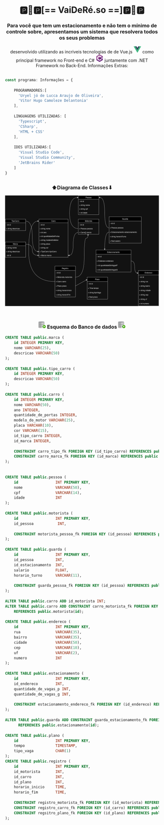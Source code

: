 <div align="center">
    <h1>🅿🚗🅿[== VaiDeRé.so ==]🅿🚓🅿</h2>
    <h3>Para você que tem um estacionamento e não tem o mínimo de controle sobre, apresentamos um sistema que resolvera todos os seus problemas</h4>
</div> 
<div align="center">
    desenvolvido utilizando as incriveis tecnologias de de Vue.js <img src="https://github.com/devicons/devicon/blob/master/icons/vuejs/vuejs-original.svg" width="25px"> como principal framework no Front-end
  e C# <img src="https://github.com/devicons/devicon/blob/master/icons/csharp/csharp-original.svg" width="25px"> juntamente com .NET Framework no Back-End. Informações Extras:
</div>
<h2></h2>

```typescript
const programa: Informações = {

    PROGRAMADORES:[
      'Uryel jó de Lucca Araujo de Oliveira',
      'Vitor Hugo Camoleze Delantonia'
    ],

    LINGUAGENS UTILIZADAS: [
      'Typescript',
      'CSharp',
      'HTML + CSS'
    ],

    IDES UTILIZADAS:[
      'Visual Studio Code',
      'Visual Studio Community',
      'JetBrains Rider'
    ]
}
```

<div align="center">
  <h2></h2>
  <h3>⬆Diagrama de Classes⬇</h3>
  <img src="/diagrama_de_classes.drawio.png">
</div>
<br>

<div align="center">
  <h2></h2>
  <h3><img src="https://github.com/devicons/devicon/blob/master/icons/sqldeveloper/sqldeveloper-original.svg" width="25px"> Esquema do Banco de dados <img src="https://github.com/devicons/devicon/blob/master/icons/sqldeveloper/sqldeveloper-original.svg" width="25px"></h3>
</div>

```sql
CREATE TABLE public.marca (
    id INTEGER PRIMARY KEY,
    nome VARCHAR(25),
    descricao VARCHAR(50)
);

CREATE TABLE public.tipo_carro (
    id INTEGER PRIMARY KEY,
    descricao VARCHAR(50)
);

CREATE TABLE public.carro (
    id INTEGER PRIMARY KEY,
    nome VARCHAR(50),
    ano INTEGER,
    quantidade_de_portas INTEGER,
    modelo_do_motor VARCHAR(25),
    placa VARCHAR(10),
    cor VARCHAR(15),
    id_tipo_carro INTEGER,
    id_marca INTEGER,

    CONSTRAINT carro_tipo_fk FOREIGN KEY (id_tipo_carro) REFERENCES public.tipo_carro,
    CONSTRAINT carro_marca_fk FOREIGN KEY (id_marca) REFERENCES public.marca
);


CREATE TABLE public.pessoa (
    id                 INT PRIMARY KEY,
    nome               VARCHAR(50),
    cpf                VARCHAR(14),
    idade              INT
);

CREATE TABLE public.motorista (
    id                 INT PRIMARY KEY,
    id_pessoa           INT,

    CONSTRAINT motorista_pessoa_fk FOREIGN KEY (id_pessoa) REFERENCES public.pessoa(id)
);

CREATE TABLE public.guarda (
    id                 INT PRIMARY KEY,
    id_pessoa          INT,
    id_estacionamento  INT, 
    salario            FLOAT,
    horario_turno      VARCHAR(11),
    
    CONSTRAINT guarda_pessoa_fk FOREIGN KEY (id_pessoa) REFERENCES public.pessoa(id)
);

ALTER TABLE public.carro ADD id_motorista INT;
ALTER TABLE public.carro ADD CONSTRAINT carro_motorista_fk FOREIGN KEY (id_motorista)
    REFERENCES public.motorista(id);

CREATE TABLE public.endereco (
    id                 INT PRIMARY KEY,
    rua                VARCHAR(35),
    bairro             VARCHAR(35),
    cidade             VARCHAR(50),
    cep                VARCHAR(10),
    uf                 VARCHAR(2),
    numero             INT
);

CREATE TABLE public.estacionamento (
    id                 INT PRIMARY KEY,
    id_endereco        INT,
    quantidade_de_vagas_p INT,
    quantidade_de_vagas_g INT,
    
    CONSTRAINT estacionamento_endereco_fk FOREIGN KEY (id_endereco) REFERENCES public.endereco(id)
);

ALTER TABLE public.guarda ADD CONSTRAINT guarda_estacionamento_fk FOREIGN KEY (id_pessoa)
      REFERENCES public.estacionamento(id);

CREATE TABLE public.plano (
    id                 INT PRIMARY KEY,
    tempo              TIMESTAMP,
    tipo_vaga          CHAR(1)
);
CREATE TABLE public.registro (
    id                 INT PRIMARY KEY,
    id_motorista       INT,
    id_carro           INT,
    id_plano           INT,
    horario_inicio     TIME,
    horario_fim        TIME,
    
    CONSTRAINT registro_motorista_fk FOREIGN KEY (id_motorista) REFERENCES public.motorista(id),
    CONSTRAINT registro_carro_fk FOREIGN KEY (id_carro) REFERENCES public.carro(id),
    CONSTRAINT regsitro_plano_fk FOREIGN KEY (id_plano) REFERENCES public.plano(id)
);
```

